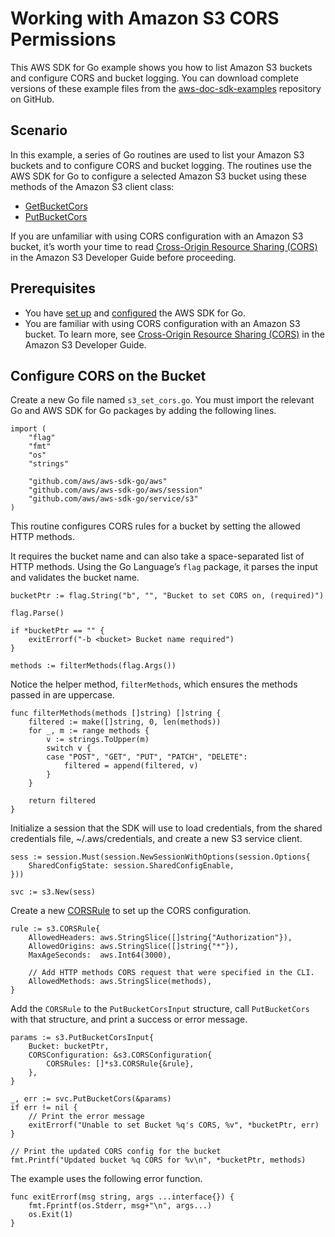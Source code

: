 # Working with Amazon S3 CORS Permissions<a name="s3-example-cors"></a>

This AWS SDK for Go example shows you how to list Amazon S3 buckets and configure CORS and bucket logging\. You can download complete versions of these example files from the [aws\-doc\-sdk\-examples](https://github.com/awsdocs/aws-doc-sdk-examples/tree/master/go/example_code/s3) repository on GitHub\.

## Scenario<a name="s3-cors-scenario"></a>

In this example, a series of Go routines are used to list your Amazon S3 buckets and to configure CORS and bucket logging\. The routines use the AWS SDK for Go to configure a selected Amazon S3 bucket using these methods of the Amazon S3 client class:
+  [GetBucketCors](https://docs.aws.amazon.com/sdk-for-go/api/service/s3/#S3.GetBucketCors) 
+  [PutBucketCors](https://docs.aws.amazon.com/sdk-for-go/api/service/s3/#S3.PutBucketCors) 

If you are unfamiliar with using CORS configuration with an Amazon S3 bucket, it’s worth your time to read [Cross\-Origin Resource Sharing \(CORS\)](https://docs.aws.amazon.com/AmazonS3/latest/dev/cors.html) in the Amazon S3 Developer Guide before proceeding\.

## Prerequisites<a name="s3-cors-prerequisites"></a>
+ You have [set up](setting-up.md) and [configured](configuring-sdk.md) the AWS SDK for Go\.
+ You are familiar with using CORS configuration with an Amazon S3 bucket\. To learn more, see [Cross\-Origin Resource Sharing \(CORS\)](https://docs.aws.amazon.com/AmazonS3/latest/dev/cors.html) in the Amazon S3 Developer Guide\.

## Configure CORS on the Bucket<a name="s3-example-cors-config"></a>

Create a new Go file named `s3_set_cors.go`\. You must import the relevant Go and AWS SDK for Go packages by adding the following lines\.

```
import (
    "flag"
    "fmt"
    "os"
    "strings"

    "github.com/aws/aws-sdk-go/aws"
    "github.com/aws/aws-sdk-go/aws/session"
    "github.com/aws/aws-sdk-go/service/s3"
)
```

This routine configures CORS rules for a bucket by setting the allowed HTTP methods\.

It requires the bucket name and can also take a space\-separated list of HTTP methods\. Using the Go Language’s `flag` package, it parses the input and validates the bucket name\.

```
bucketPtr := flag.String("b", "", "Bucket to set CORS on, (required)")

flag.Parse()

if *bucketPtr == "" {
    exitErrorf("-b <bucket> Bucket name required")
}

methods := filterMethods(flag.Args())
```

Notice the helper method, `filterMethods`, which ensures the methods passed in are uppercase\.

```
func filterMethods(methods []string) []string {
    filtered := make([]string, 0, len(methods))
    for _, m := range methods {
        v := strings.ToUpper(m)
        switch v {
        case "POST", "GET", "PUT", "PATCH", "DELETE":
            filtered = append(filtered, v)
        }
    }

    return filtered
}
```

Initialize a session that the SDK will use to load credentials, from the shared credentials file, \~/\.aws/credentials, and create a new S3 service client\.

```
sess := session.Must(session.NewSessionWithOptions(session.Options{
    SharedConfigState: session.SharedConfigEnable,
}))

svc := s3.New(sess)
```

Create a new [CORSRule](https://docs.aws.amazon.com/sdk-for-go/api/service/s3/#CORSRule) to set up the CORS configuration\.

```
rule := s3.CORSRule{
    AllowedHeaders: aws.StringSlice([]string{"Authorization"}),
    AllowedOrigins: aws.StringSlice([]string{"*"}),
    MaxAgeSeconds:  aws.Int64(3000),

    // Add HTTP methods CORS request that were specified in the CLI.
    AllowedMethods: aws.StringSlice(methods),
}
```

Add the `CORSRule` to the `PutBucketCorsInput` structure, call `PutBucketCors` with that structure, and print a success or error message\.

```
params := s3.PutBucketCorsInput{
    Bucket: bucketPtr,
    CORSConfiguration: &s3.CORSConfiguration{
        CORSRules: []*s3.CORSRule{&rule},
    },
}

_, err := svc.PutBucketCors(&params)
if err != nil {
    // Print the error message
    exitErrorf("Unable to set Bucket %q's CORS, %v", *bucketPtr, err)
}

// Print the updated CORS config for the bucket
fmt.Printf("Updated bucket %q CORS for %v\n", *bucketPtr, methods)
```

The example uses the following error function\.

```
func exitErrorf(msg string, args ...interface{}) {
    fmt.Fprintf(os.Stderr, msg+"\n", args...)
    os.Exit(1)
}
```